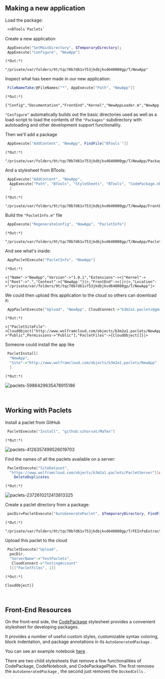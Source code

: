 <a id="making-a-new-application" style="width:0;height:0;margin:0;padding:0;">&zwnj;</a>

## Making a new application

Load the package:

```mathematica
 <<BTools`Paclets`
```

Create a new application

```mathematica
 AppExecute["SetMainDirectory", $TemporaryDirectory]; 
 AppExecute["Configure", "NewApp"]
```

    (*Out:*)
    
    "/private/var/folders/9t/tqc70b7d61v753jkdbjkvd640000gp/T/NewApp"

Inspect what has been made in our new application:

```mathematica
 FileNameTake/@FileNames["*", AppExecute["Path", "NewApp"]]
```

    (*Out:*)
    
    {"Config","Documentation","FrontEnd","Kernel","NewAppLoader.m","NewApp.wl","Packages","PacletInfo.m","Private","project","Resources"}

```"Configure"```  automatically builds out the basic directories used as well as a load-script to load the contents of the  ```"Packages"```  subdirectory with autoloading and other development support functionality.

Then we'll add a package

```mathematica
 AppExecute["AddContent", "NewApp", FindFile["BTools`"]]
```

    (*Out:*)
    
    "/private/var/folders/9t/tqc70b7d61v753jkdbjkvd640000gp/T/NewApp/Packages/init.m"

And a stylesheet from BTools:

```mathematica
 AppExecute["AddContent", "NewApp", 
  AppExecute["Path", "BTools", "StyleSheets", "BTools", "CodePackage.nb"]
  ]
```

    (*Out:*)
    
    "/private/var/folders/9t/tqc70b7d61v753jkdbjkvd640000gp/T/NewApp/FrontEnd/StyleSheets/NewApp/CodePackage.nb"

Build the  ```"PacletInfo.m"```  file

```mathematica
 AppExecute["RegenerateConfig", "NewApp", "PacletInfo"]
```

    (*Out:*)
    
    "/private/var/folders/9t/tqc70b7d61v753jkdbjkvd640000gp/T/NewApp/PacletInfo.m"

And see what's inside:

```mathematica
 AppPacletExecute["PacletInfo", "NewApp"]
```

    (*Out:*)
    
    <|"Name"->"NewApp","Version"->"1.0.1","Extensions"-><|"Kernel"-><|"Root"->".","Context"->{"NewApp`"}|>,"FrontEnd"-><||>|>,"Location"->"/private/var/folders/9t/tqc70b7d61v753jkdbjkvd640000gp/T/NewApp"|>

We could then upload this application to the cloud so others can download it:

```mathematica
 AppPacletExecute["Upload", "NewApp", CloudConnect->"b3m2a1.paclets@gmail.com"]
```

    (*Out:*)
    
    <|"PacletSiteFile"->CloudObject["http://www.wolframcloud.com/objects/b3m2a1.paclets/NewApp/PacletSite.mz",Permissions->"Public",Permissions->"Public"],"PacletFiles"->{CloudObject[]}|>

Someone could install the app like

```mathematica
 PacletInstall[
  "NewApp",
  "Site"->"http://www.wolframcloud.com/objects/b3m2a1.paclets/NewApp"
  ]
```

    (*Out:*)
    
![paclets-5986429635478915186](./img/paclets-5986429635478915186.png)

<a id="working-with-paclets" style="width:0;height:0;margin:0;padding:0;">&zwnj;</a>

## Working with Paclets

Install a paclet from GitHub

```mathematica
 PacletExecute["Install", "github:szhorvat/MaTex"]
```

    (*Out:*)
    
![paclets-4126357499526019703](./img/paclets-4126357499526019703.png)

Find the names of all the paclets available on a server:

```mathematica
 PacletExecute["SiteDataset", 
  "https://www.wolframcloud.com/objects/b3m2a1.paclets/PacletServer"][All, "Name"]//
    DeleteDuplicates
```

    (*Out:*)
    
![paclets-2372610212413813325](./img/paclets-2372610212413813325.png)

Create a paclet directory from a package:

```mathematica
 pacDir=PacletExecute["AutoGeneratePaclet", $TemporaryDirectory, FindFile["FEInfoExtractor`"]]
```

    (*Out:*)
    
    "/private/var/folders/9t/tqc70b7d61v753jkdbjkvd640000gp/T/FEInfoExtractor"

Upload this paclet to the cloud

```mathematica
 PacletExecute["Upload",
  pacDir,
  "ServerName"->"TestPaclets",
   CloudConnect->"TestingAccount"
  ][["PacletFiles", 1]]
```

    (*Out:*)
    
    CloudObject[]

<a id="frontend-resources" style="width:0;height:0;margin:0;padding:0;">&zwnj;</a>

## Front-End Resources

On the front-end side, the  [CodePackage](FrontEnd/StyleSheets/BTools/CodePackage.nb)  stylesheet provides a convenient stylesheet for developing packages. 

It provides a number of useful custom styles, customizable syntax coloring, block indentation, and package annotations in its  ```AutoGeneratedPackage``` .

You can see an example notebook  [here](Notebook-CodePackage.nb) .

There are two child stylesheets that remove a few functionalities of CodePackage, CodeNotebook, and CodePackagePlain. The first removes the  ```AutoGeneratedPackage``` , the second just removes the  ```DockedCells``` .
